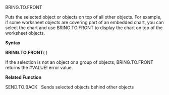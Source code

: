 BRING.TO.FRONT

Puts the selected object or objects on top of all other objects. For
example, if some worksheet objects are covering part of an embedded
chart, you can select the chart and use BRING.TO.FRONT to display the
chart on top of the worksheet objects.

**Syntax**

**BRING.TO.FRONT**( )

If the selection is not an object or a group of objects, BRING.TO.FRONT
returns the \#VALUE\! error value.

**Related Function**

SEND.TO.BACK   Sends selected objects behind other objects


